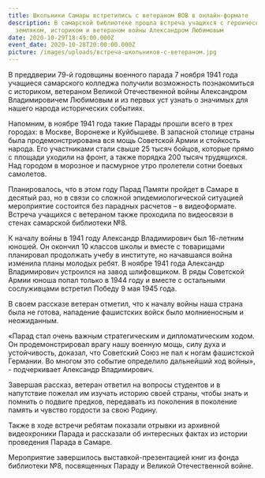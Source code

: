 ```yaml
---
title: Школьники Самары встретились с ветераном ВОВ в онлайн-формате
description: В самарской библиотеке прошла встреча учащихся с героическим
  земляком, историком и ветераном войны Александром Любимовым
date: 2020-10-29T18:49:00.000Z
event_date: 2020-10-28T20:00:00.000Z
picture: /images/uploads/встреча-школьников-с-ветераном.jpg
---
```

В преддверии 79-й годовщины военного парада 7 ноября 1941 года учащиеся самарского колледжа получили возможность познакомиться с историком, ветераном Великой Отечественной войны Александром Владимировичем Любимовым и из первых уст узнать о значимых для нашего народа исторических событиях.

Напомним, в ноябре 1941 года такие Парады прошли всего в трех городах: в Москве, Воронеже и Куйбышеве. В запасной столице страны была продемонстрирована вся мощь Советской Армии и стойкость народа. Его участниками стали свыше 25 тысяч бойцов, которые прямо с площади уходили на фронт, а также порядка 200 тысяч трудящихся. Над городом в морозное и пасмурное утро пролетели сотни боевых самолетов.

Планировалось, что в этом году Парад Памяти пройдет в Самаре в десятый раз, но в связи со сложной эпидемиологической ситуацией мероприятие состоится без парадных расчетов – в видеоформате. Встреча учащихся с ветераном также проходила по видеосвязи в стенах самарской библиотеки №8.

К началу войны в 1941 году Александр Владимирович был 16-летним юношей. Он окончил 10 классов школы и вместе с товарищами планировал продолжать учебу в институте, но начавшаяся война изменила планы молодых ребят. В ноябре 1941 года Александр Владимирович устроился на завод шлифовщиком. В ряды Советской Армии юноша попал только в 1944 году и вместе с остальными сослуживцами встретил Победу 9 мая 1945 года.

В своем рассказе ветеран отметил, что к началу войны наша страна была не готова, нападение фашистских войск было молниеносным и неожиданным.

«Парад стал очень важным стратегическим и дипломатическим ходом. Он продемонстрировал врагу нашу военную мощь, силу духа и устойчивость, доказал, что Советский Союз не пал к ногам фашистской Германии. Во многом это событие определило дальнейший ход войны», - подчеркивает Александр Владимирович.

Завершая рассказ, ветеран ответил на вопросы студентов и в напутствие пожелал им изучать историю своей страны, чтобы знать и помнить о подвиге предков, передавать из поколения в поколение память и чувство гордости за свою Родину.

Также в ходе встречи ребятам показали отрывки из архивной видеохроники Парада и рассказали об интересных фактах из истории проведения Парада в Самаре.

Мероприятие завершилось выставкой-презентацией книг из фонда библиотеки №8, посвященных Параду и Великой Отечественной войне.